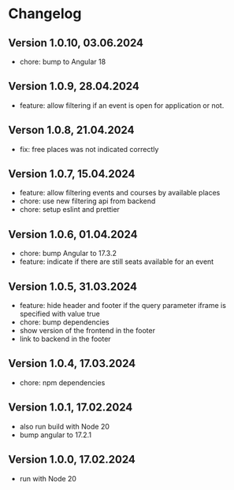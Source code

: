 # Changelog

## Version 1.0.10, 03.06.2024

- chore: bump to Angular 18

## Version 1.0.9, 28.04.2024

- feature: allow filtering if an event is open for application or not.

## Verson 1.0.8, 21.04.2024

- fix: free places was not indicated correctly

## Version 1.0.7, 15.04.2024

- feature: allow filtering events and courses by available places
- chore: use new filtering api from backend
- chore: setup eslint and prettier

## Version 1.0.6, 01.04.2024

- chore: bump Angular to 17.3.2
- feature: indicate if there are still seats available for an event

## Version 1.0.5, 31.03.2024

- feature: hide header and footer if the query parameter iframe is specified with value true
- chore: bump dependencies
- show version of the frontend in the footer
- link to backend in the footer

## Version 1.0.4, 17.03.2024

- chore: npm dependencies

## Version 1.0.1, 17.02.2024

- also run build with Node 20
- bump angular to 17.2.1

## Version 1.0.0, 17.02.2024

- run with Node 20
